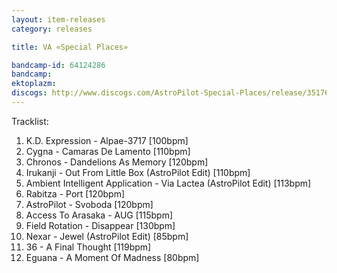 ```yaml
---
layout: item-releases
category: releases

title: VA «Special Places»

bandcamp-id: 64124286
bandcamp: 
ektoplazm: 
discogs: http://www.discogs.com/AstroPilot-Special-Places/release/3517621
---
```


Tracklist:

01. K.D. Expression - Alpae-3717 [100bpm]
02. Cygna - Camaras De Lamento [110bpm]
03. Chronos - Dandelions As Memory [120bpm]
04. Irukanji - Out From Little Box (AstroPilot Edit) [110bpm]
05. Ambient Intelligent Application - Via Lactea (AstroPilot Edit) [113bpm]
06. Rabitza - Port [120bpm]
07. AstroPilot - Svoboda [120bpm]
08. Access To Arasaka - AUG [115bpm]
09. Field Rotation - Disappear [130bpm]
10. Nexar - Jewel (AstroPilot Edit) [85bpm]
11. 36 - A Final Thought [119bpm]
12. Eguana - A Moment Of Madness [80bpm]

<!-- <div class="container-fluid">
    <div class="row">
        <div class="col-sm-5 col-sm-offset-2">

            <div class="fotorama">
                <img src="{{ site.baseurl }}/assets/img/releases/{{ page:release-id }}-hd.jpg" alt="..." data-caption="Lorem ipsum dolor sit amet">
                <img src="{{ site.baseurl }}/assets/img/gallery/g1.jpg" alt="..." data-caption="onsectetur adipisicing elit Placeat ">
                <img src="{{ site.baseurl }}/assets/img/gallery/g2.jpg" alt="..." data-caption="numquam est voluptas error quae atque au">
                <img src="{{ site.baseurl }}/assets/img/gallery/g3.jpg" alt="..." data-caption="sint totam eveniet inventore of">
                <img src="{{ site.baseurl }}/assets/img/gallery/g4.jpg" alt="..." data-caption="consectetur sapiente pjoop" >
                <img src="{{ site.baseurl }}/assets/img/gallery/g5.jpg" alt="..." data-caption="simus in suscipit velit, fugit veniam n">
            </div>

        </div>
    </div>
</div> -->
